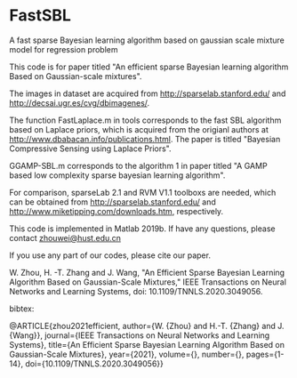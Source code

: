 # FastSBL
A fast sparse Bayesian learning algorithm based on gaussian scale mixture model for regression problem

This code is for paper titled "An efficient sparse Bayesian learning algorithm Based on Gaussian-scale mixtures". 

The images in dataset are acquired from http://sparselab.stanford.edu/ and http://decsai.ugr.es/cvg/dbimagenes/.

The function FastLaplace.m in tools corresponds to the fast SBL algorithm based on Laplace priors, which is acquired from the origianl authors at http://www.dbabacan.info/publications.html. The paper is titled "Bayesian Compressive Sensing using Laplace Priors". 

GGAMP-SBL.m corresponds to the algorithm 1 in paper titled "A GAMP based low complexity sparse bayesian learning algorithm".  

For comparison, sparseLab 2.1 and RVM V1.1 toolboxs are needed, which can be obtained from http://sparselab.stanford.edu/ and http://www.miketipping.com/downloads.htm, respectively. 

This code is implemented in Matlab 2019b. If have any questions, please contact zhouwei@hust.edu.cn

If you use any part of our codes, please cite our paper. 

W. Zhou, H. -T. Zhang and J. Wang, "An Efficient Sparse Bayesian Learning Algorithm Based on Gaussian-Scale Mixtures," IEEE Transactions on Neural Networks and Learning Systems, doi: 10.1109/TNNLS.2020.3049056.
 
 bibtex: 

@ARTICLE{zhou2021efficient,
  author={W. {Zhou} and H.-T. {Zhang} and J. {Wang}},
  journal={IEEE Transactions on Neural Networks and Learning Systems}, 
  title={An Efficient Sparse Bayesian Learning Algorithm Based on Gaussian-Scale Mixtures}, 
  year={2021},
  volume={},
  number={},
  pages={1-14},
  doi={10.1109/TNNLS.2020.3049056}}

